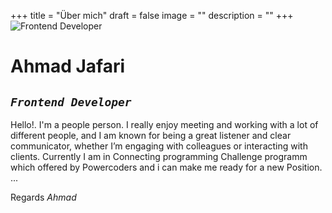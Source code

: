 +++
title = "Über mich"
draft = false
image = ""
description = ""
+++
![](/img/ahmad-web.jpg "Frontend Developer")

# Ahmad Jafari

## _`Frontend Developer`_


Hello!. I'm a people person. I really enjoy meeting and working with a lot of different people, and I am known for being a great listener and clear communicator, whether I’m engaging with colleagues or interacting with clients. Currently I am in Connecting programming Challenge programm which offered by Powercoders and i can make me ready for a new Position. ...

Regards
_Ahmad_

